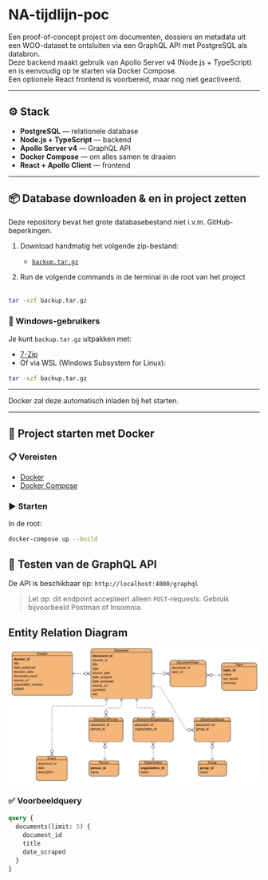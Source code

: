 # NA-tijdlijn-poc

Een proof-of-concept project om documenten, dossiers en metadata uit een WOO-dataset te ontsluiten via een GraphQL API met PostgreSQL als databron.  
Deze backend maakt gebruik van Apollo Server v4 (Node.js + TypeScript) en is eenvoudig op te starten via Docker Compose.  
Een optionele React frontend is voorbereid, maar nog niet geactiveerd.

---

## ⚙️ Stack

- **PostgreSQL** — relationele database
- **Node.js + TypeScript** — backend
- **Apollo Server v4** — GraphQL API
- **Docker Compose** — om alles samen te draaien
- **React + Apollo Client** — frontend

---

## 📦 Database downloaden & en in project zetten

Deze repository bevat het grote databasebestand niet i.v.m. GitHub-beperkingen.

1. Download handmatig het volgende zip-bestand:
   - [`backup.tar.gz`](https://drive.google.com/file/d/1iGdErddPQ2GCjm2IW0qRRiJgGxOukshA/view?usp=sharing)

2. Run de volgende commands in de terminal in de root van het project

```bash

tar -xzf backup.tar.gz
```

### 🧯 Windows-gebruikers

Je kunt `backup.tar.gz` uitpakken met:

- [7-Zip](https://www.7-zip.org/)
- Of via WSL (Windows Subsystem for Linux):

```bash
tar -xzf backup.tar.gz
```

---

Docker zal deze automatisch inladen bij het starten.

---

## 🚀 Project starten met Docker

### 📋 Vereisten

- [Docker](https://www.docker.com/products/docker-desktop/)
- [Docker Compose](https://docs.docker.com/compose/install/)

### ▶️ Starten

In de root:

```bash
docker-compose up --build
```


## 🧪 Testen van de GraphQL API

De API is beschikbaar op: `http://localhost:4000/graphql`

> Let op: dit endpoint accepteert alleen `POST`-requests. Gebruik bijvoorbeeld Postman of Insomnia.

## Entity Relation Diagram

![ERD](ERD.png)

### ✅ Voorbeeldquery

```graphql
query {
  documents(limit: 5) {
    document_id
    title
    date_scraped
  }
}
```
